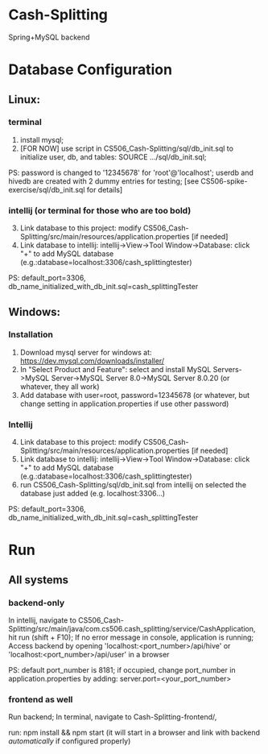 # Cash-Splitting
Spring+MySQL backend
# Database Configuration

## Linux:
### terminal
1. install mysql;
2. [FOR NOW] use script in CS506_Cash-Splitting/sql/db_init.sql to initialize user, db, and tables:
    SOURCE .../sql/db_init.sql;

PS:
password is changed to '12345678' for 'root'@'localhost';
userdb and hivedb are created with 2 dummy entries for testing;
[see CS506-spike-exercise/sql/db_init.sql for details]


### intellij (or terminal for those who are too bold)
3. Link database to this project: modify CS506_Cash-Splitting/src/main/resources/application.properties [if needed]
4. Link database to intellij: intellij->View->Tool Window->Database: click "+" to add MySQL database (e.g.:database=localhost:3306/cash_splittingtester)

PS: default_port=3306, db_name_initialized_with_db_init.sql=cash_splittingTester

## Windows:
### Installation
1. Download mysql server for windows at: https://dev.mysql.com/downloads/installer/
2. In "Select Product and Feature": select and install MySQL Servers->MySQL Server->MySQL Server 8.0->MySQL Server 8.0.20 (or whatever, they all work)
3. Add database with user=root, password=12345678 (or whatever, but change setting in application.properties if use other password)
### Intellij
4. Link database to this project: modify CS506_Cash-Splitting/src/main/resources/application.properties [if needed]
5. Link database to intellij: intellij->View->Tool Window->Database: click "+" to add MySQL database (e.g.:database=localhost:3306/cash_splittingtester)
6. run CS506_Cash-Splitting/sql/db_init.sql from intellij on selected the database just added (e.g. localhost:3306...)

PS: default_port=3306, db_name_initialized_with_db_init.sql=cash_splittingTester


#
# Run
## All systems
### backend-only
In intellij, navigate to CS506_Cash-Splitting/src/main/java/com.cs506.cash_splitting/service/CashApplication, hit run (shift + F10);
If no error message in console, application is running;
Access backend by opening 'localhost:<port_number>/api/hive' or 'localhost:<port_number>/api/user' in a browser

PS:
default port_number is 8181; if occupied, change port_number in application.properties by adding:
server.port=<your_port_number>

### frontend as well
Run backend;
In terminal, navigate to Cash-Splitting-frontend/,

run:
npm install && npm start
(it will start in a browser and link with backend _automatically_ if configured properly)
